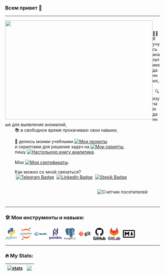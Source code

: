 ### Всем привет 👋
----------------

<img src="https://media4.giphy.com/media/v1.Y2lkPTc5MGI3NjExNzRlOTkxYjBkMTY5ZDNmNDk1ZGJlZWJhNzY0M2U5ZDkyYjRhNzY4MiZlcD12MV9pbnRlcm5hbF9naWZzX2dpZklkJmN0PWc/l378c04F2fjeZ7vH2/giphy.gif" width="480" height="322" align="left">

<p>&nbsp;&nbsp;&nbsp;&nbsp;&nbsp;&nbsp;&nbsp;&nbsp;👨‍💻 Я учусь аналитике данных,<br>
&nbsp;&nbsp;&nbsp;&nbsp;&nbsp;&nbsp;&nbsp;&nbsp;🔍 изучаю данные для выявления аномалий,<br>
&nbsp;&nbsp;&nbsp;&nbsp;&nbsp;&nbsp;&nbsp;&nbsp;📚 в свободное время прокачиваю свои навыки,<br></p>

<p>&nbsp;&nbsp;&nbsp;&nbsp;&nbsp;&nbsp;&nbsp;&nbsp;📂 делюсь моими учебными <a href="https://github.com/Vedomant/open_data_insights"><img src="https://img.shields.io/badge/-проектами-9cf?style=flat&logo=Checkmarx&logoColor=white" alt="Мои проекты"></a>
<br>&nbsp;&nbsp;&nbsp;&nbsp;&nbsp;&nbsp;&nbsp;&nbsp;и скриптами для решения задач на <a href="https://github.com/Vedomant/CodeKitchen"><img src="https://img.shields.io/badge/-Python-9cf?style=flat&logo=Checkmarx&logoColor=white" alt="Мои скрипты"></a>,<br>
&nbsp;&nbsp;&nbsp;&nbsp;&nbsp;&nbsp;&nbsp;&nbsp;пишу <a href="https://github.com/Vedomant/data_analytics_cookbook"><img src="https://img.shields.io/badge/-Настольную книгу аналитика-9cf?style=flat&logo=Checkmarx&logoColor=white" alt="Настольную книгу аналитика"></a>.<br><br>
&nbsp;&nbsp;&nbsp;&nbsp;&nbsp;&nbsp;&nbsp;&nbsp;Мои <a href="https://github.com/Vedomant/certificates"><img src="https://img.shields.io/badge/-сертификаты-9cf?style=flat&logo=Checkmarx&logoColor=white" alt="Мои сертификаты"></a>.</p>

<p>&nbsp;&nbsp;&nbsp;&nbsp;&nbsp;&nbsp;&nbsp;&nbsp;Как можно со мной связаться?<br>
&nbsp;&nbsp;&nbsp;&nbsp;&nbsp;&nbsp;&nbsp;&nbsp;&nbsp;<a href="https://t.me/Vedomant"><img src="https://img.shields.io/badge/-Telegram-blue?style=flat&logo=Telegram&logoColor=white" alt="Telegram Badge"></a>
&nbsp;<a href="https://www.linkedin.com/in/евгений-з-63baa887"><img src="https://img.shields.io/badge/-LinkedIn-blue?style=flat&logo=LinkedIn&logoColor=white" alt="LinkedIn Badge"></a>
&nbsp;<a href="https://stepik.org/users/555827482"><img src="https://img.shields.io/badge/-Stepik-black?style=flat&logo=STMicroelectronics&logoColor=white" alt="Stepik Badge"></a><br><br>
<div align="right" style="margin-bottom: 40px; margin-right: 40px;">
<img src="https://komarev.com/ghpvc/?username=Vedomant&label=Visitors&style=flat-square&color=blueviolet" alt="Счетчик посетителей">
</div>

-----------

### :hammer_and_wrench: Мои инструменты и навыки:
<div>
  <img src="https://github.com/devicons/devicon/blob/master/icons/python/python-original-wordmark.svg" title="Python" width="40" height="40"/>&nbsp;
  <img src="https://github.com/devicons/devicon/blob/master/icons/jupyter/jupyter-original-wordmark.svg" title="Jupyter" width="40" height="40"/>&nbsp;
  <img src="https://github.com/devicons/devicon/blob/master/icons/numpy/numpy-original-wordmark.svg" title="NumPy" width="40" height="40"/>&nbsp;
  <img src="https://github.com/devicons/devicon/blob/master/icons/pandas/pandas-original-wordmark.svg" title="Pandas" alt="Pandas" width="40" height="40"/>&nbsp;
  <img src="https://github.com/devicons/devicon/blob/master/icons/postgresql/postgresql-original-wordmark.svg" title="PostgreSQL" alt="PostgreSQL" width="40" height="40"/>&nbsp;
  <img src="https://github.com/devicons/devicon/blob/master/icons/git/git-original-wordmark.svg" title="Git" width="40" height="40"/>&nbsp;
  <img src="https://github.com/devicons/devicon/blob/master/icons/github/github-original-wordmark.svg" title="GitHub" width="40" height="40"/>&nbsp;
  <img src="https://github.com/devicons/devicon/blob/master/icons/gitlab/gitlab-original-wordmark.svg" title="GitLab" width="40" height="40"/>&nbsp;
  <img src="https://github.com/devicons/devicon/blob/master/icons/markdown/markdown-original.svg" title="Markdown" width="40" height="40"/>&nbsp;
</div>

-------------

### :fire: My Stats:

| <a href="https://git.io/streak-stats"><img align="center" src="https://github-readme-streak-stats.herokuapp.com/?user=Vedomant&hide_border=true" alt="stats" /></a> | <a href="https://github.com/ryo-ma/github-profile-trophy"><img align="center" src="https://github-profile-trophy.vercel.app/?username=Vedomant&theme=flat&row=2&column=3&margin-w=11.47&margin-h=11.47" /></a></a> |
| ------------- | ------------- |
